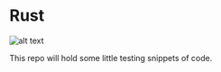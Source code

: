 # Rust

![alt text](https://imgs.search.brave.com/TMF74DiyRvtq7FEiwnmnfRHiov7hXzN-MBbxjjzuLtU/rs:fit:1200:1200:1/g:ce/aHR0cDovL3dhbGx1/cC5uZXQvd3AtY29u/dGVudC91cGxvYWRz/LzIwMTcvMTEvMTcv/MjYwMTA0LXJ1c3Qt/TW96aWxsYV9GaXJl/Zm94LWNvZGluZy1s/b2dvLXByb2dyYW1t/aW5nX2xhbmd1YWdl/LmpwZw "Rust Wallpaper")

This repo will hold some little testing snippets of code.
